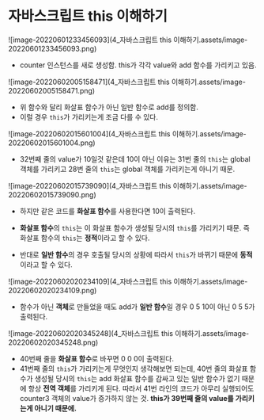 # 자바스크립트 this 이해하기

![image-20220601233456093](4_자바스크립트 this 이해하기.assets/image-20220601233456093.png)

- counter 인스턴스를 새로 생성함. this가 각각 value와 add 함수를 가리키고 있음.

![image-20220602005158471](4_자바스크립트 this 이해하기.assets/image-20220602005158471.png)

- 위 함수와 달리 화살표 함수가 아닌 일반 함수로 add를 정의함.
- 이럴 경우 `this`가 가리키는게 조금 다를 수 있다.

![image-20220602015601004](4_자바스크립트 this 이해하기.assets/image-20220602015601004.png)

- 32번째 줄의 value가 10일것 같은데 10이 아닌 이유는 31번 줄의 `this`는 global 객체를 가리키고 28번 줄의 `this`는 global 객체를 가리키는게 아니기 때문.

![image-20220602015739090](4_자바스크립트 this 이해하기.assets/image-20220602015739090.png)

- 하지만 같은 코드를 **화살표 함수**를 사용한다면 10이 출력된다.

- **화살표 함수**의 `this`는 이 화살표 함수가 생성될 당시의 `this`를 가리키기 때문. 즉 화살표 함수의 `this`는 **정적**이라고 할 수 있다.
- 반대로 **일반 함수**의 경우 호출될 당시의 상황에 따라서 `this`가 바뀌기 때문에 **동적**이라고 할 수 있다. 

![image-20220602020234109](4_자바스크립트 this 이해하기.assets/image-20220602020234109.png)

- 함수가 아닌 **객체**로 만들었을 때도 add가 **일반 함수**일 경우 0 5 10이 아닌 0 5 5가 출력된다.

![image-20220602020345248](4_자바스크립트 this 이해하기.assets/image-20220602020345248.png)

- 40번째 줄을 **화살표 함수**로 바꾸면 0 0 0이 출력된다.
- 41번째 줄의 `this`가 가리키는게 무엇인지 생각해보면 되는데, 40번 줄의 화살표 함수가 생성될 당시의 `this`는 add 화살표 함수를 감싸고 있는 일반 함수가 없기  때문에 항상 **전역 객체**를 가리키게 된다. 따라서 41번 라인의 코드가 아무리 실행되어도 counter3 객체의 value가 증가하지 않는 것. **this가 39번째 줄의 value를 가리키는게 아니기 때문에.**







